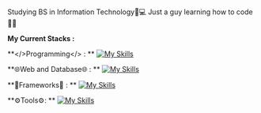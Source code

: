 Studying BS in Information Technology📝💻
Just a guy learning how to code👨‍💻

**My Current Stacks :**

**</>Programming</> : ** 
[![My Skills](https://skillicons.dev/icons?i=java,js,python,php,nodejs)](https://skillicons.dev)

**🌐Web and Database🌐 : **
[![My Skills](https://skillicons.dev/icons?i=html,css,mysql)](https://skillicons.dev)

**🎯Frameworks🎯 : **
[![My Skills](https://skillicons.dev/icons?i=react,bootstrap,spring,django,express)](https://skillicons.dev)

**⚙️Tools⚙️: **
[![My Skills](https://skillicons.dev/icons?i=figma,git)](https://skillicons.dev)






